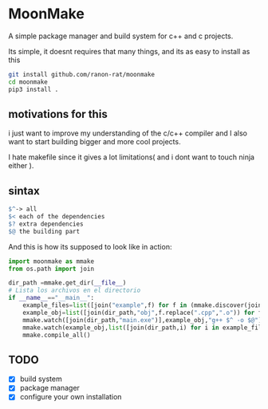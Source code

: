 # MoonMake

A simple package manager and build system for c++ and c projects.

Its simple, it doesnt requires that many things, and its as easy to install as this


```bash
git install github.com/ranon-rat/moonmake
cd moonmake
pip3 install .
```

## motivations for this

i just want to improve my understanding of the c/c++ compiler and I also want to start building bigger and more cool projects.

I hate makefile since it gives a lot limitations( and i dont want to touch ninja either ).

## sintax

```makefile
$^-> all 
$< each of the dependencies
$? extra dependencies 
$@ the building part
```

And this is how its supposed to look like in action:

```py
import moonmake as mmake
from os.path import join

dir_path =mmake.get_dir(__file__)
# Lista los archivos en el directorio
if __name__=="__main__":
    example_files=list([join("example",f) for f in (mmake.discover(join(dir_path,"example"),".cpp"))])
    example_obj=list([join(dir_path,"obj",f.replace(".cpp",".o")) for f in example_files])
    mmake.watch([join(dir_path,"main.exe")],example_obj,"g++ $^ -o $@")
    mmake.watch(example_obj,list([join(dir_path,i) for i in example_files]),"g++ -c $< -o $@")
    mmake.compile_all()
```

## TODO

- [x] build system
- [x] package manager
- [x] configure your own installation
